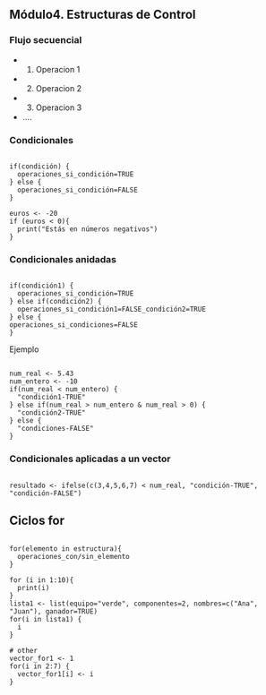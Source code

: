 ## Módulo4. Estructuras de Control
### Flujo secuencial
- 1. Operacion 1
- 2. Operacion 2
- 3. Operacion 3
- ....

### Condicionales
<pre><code>
if(condición) {
  operaciones_si_condición=TRUE
} else {
  operaciones_si_condición=FALSE
}

euros <- -20
if (euros < 0){
  print("Estás en números negativos")
}
</code></pre>

### Condicionales anidadas
<pre><code>
if(condición1) {
  operaciones_si_condición=TRUE
} else if(condición2) {
  operaciones_si_condición1=FALSE_condición2=TRUE
} else { 
operaciones_si_condiciones=FALSE
}
</code></pre>

Ejemplo
<pre><code>
num_real <- 5.43
num_entero <- -10
if(num_real < num_entero) {
  "condición1-TRUE"
} else if(num_real > num_entero & num_real > 0) {
  "condición2-TRUE"
} else {
  "condiciones-FALSE"
}
</code></pre>

### Condicionales aplicadas a un vector
<pre><code>
resultado <- ifelse(c(3,4,5,6,7) < num_real, "condición-TRUE", "condición-FALSE")
</code></pre>

## Ciclos for
<pre><code>
for(elemento in estructura){
  operaciones_con/sin_elemento
}

for (i in 1:10){
  print(i)
}
lista1 <- list(equipo="verde", componentes=2, nombres=c("Ana", "Juan"), ganador=TRUE) 
for(i in lista1) {
  i
}

# other
vector_for1 <- 1
for(i in 2:7) {
  vector_for1[i] <- i
}
</code></pre>



